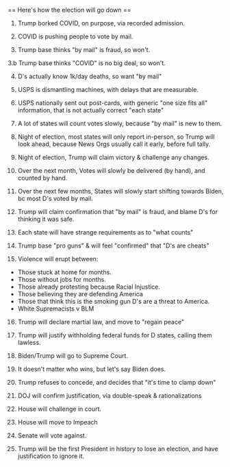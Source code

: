 == Here's how the election will go down ==

1. Trump borked COVID, on purpose, via recorded admission.

2. COVID is pushing people to vote by mail.

3. Trump base thinks "by mail" is fraud, so won't.

3.b Trump base thinks "COVID" is no big deal, so won't.

4. D's actually know 1k/day deaths, so want "by mail"

5. USPS is dismantling machines, with delays that are measurable.

6. USPS nationally sent out post-cards, with generic "one size fits all" information, that is not actually correct "each state"

7. A lot of states will count votes slowly, because "by mail" is new to them.

8. Night of election, most states will only report in-person, so Trump will look ahead, because News Orgs usually call it early, before full tally.

9. Night of election, Trump will claim victory & challenge any changes.

10. Over the next month, Votes will slowly be delivered (by hand), and counted by hand.

11. Over the next few months, States will slowly start shifting towards Biden, bc most D's voted by mail.

12. Trump will claim confirmation that "by mail" is fraud, and blame D's for thinking it was safe.

13. Each state will have strange requirements as to "what counts"

14. Trump base "pro guns" & will feel "confirmed" that "D's are cheats"

15. Violence will erupt between:
- Those stuck at home for months.
- Those without jobs for months.
- Those already protesting because Racial Injustice.
- Those believing they are defending America
- Those that think this is the smoking gun D's are a threat to America.
- White Supremacists v BLM

16. Trump will declare martial law, and move to "regain peace"

17. Trump will justify withholding federal funds for D states, calling them lawless.

18. Biden/Trump will go to Supreme Court.

19. It doesn't matter who wins, but let's say Biden does.

20. Trump refuses to concede, and decides that "it's time to clamp down"

21. DOJ will confirm justification, via double-speak & rationalizations

22. House will challenge in court.

23. House will move to Impeach

24. Senate will vote against.

25. Trump will be the first President in history to lose an election, and have justification to ignore it.
